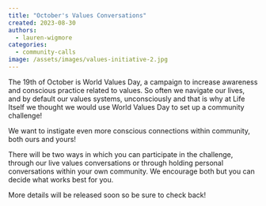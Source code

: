 ```yaml
---
title: "October's Values Conversations"
created: 2023-08-30
authors: 
  - lauren-wigmore
categories: 
  - community-calls
image: /assets/images/values-initiative-2.jpg
---
```


The 19th of October is World Values Day, a campaign to increase awareness and conscious practice related to values. So often we navigate our lives, and by default our values systems, unconsciously and that is why at Life Itself we thought we would use World Values Day to set up a community challenge!

We want to instigate even more conscious connections within community, both ours and yours!

There will be two ways in which you can participate in the challenge, through our live values conversations or through holding personal conversations within your own community. We encourage both but you can decide what works best for you.

More details will be released soon so be sure to check back!